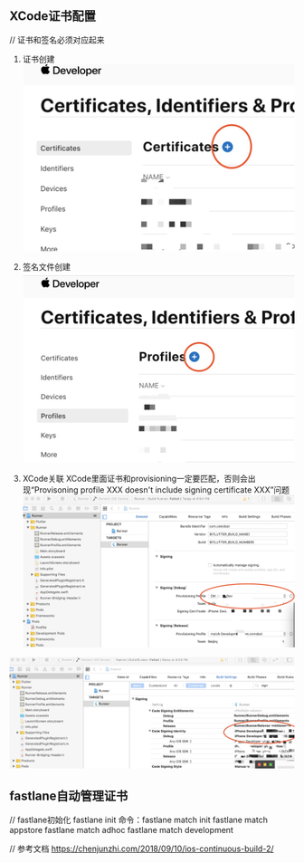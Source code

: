 ## XCode证书配置
// 证书和签名必须对应起来
1. 证书创建
![certificate_create](/assets/certificate_create.jpg)
2. 签名文件创建
![profiles_create](/assets/profiles_create.jpg)

3. XCode关联
XCode里面证书和provisioning一定要匹配，否则会出现“Provisoning profile XXX doesn't include signing certificate XXX”问题
![xcode_sign_general](/assets/xcode_sign_general.jpg)

![xcode_sign](/assets/xcode_sign.jpg)

## fastlane自动管理证书
// fastlane初始化
fastlane init
命令：fastlane match init
fastlane match appstore
fastlane match adhoc
fastlane match development

// 参考文档
https://chenjunzhi.com/2018/09/10/ios-continuous-build-2/
